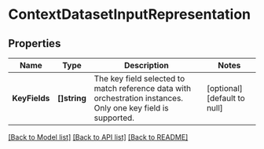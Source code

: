 # ContextDatasetInputRepresentation

## Properties
Name | Type | Description | Notes
------------ | ------------- | ------------- | -------------
**KeyFields** | **[]string** | The key field selected to match reference data with orchestration instances. Only one key field is supported. | [optional] [default to null]

[[Back to Model list]](../README.md#documentation-for-models) [[Back to API list]](../README.md#documentation-for-api-endpoints) [[Back to README]](../README.md)


